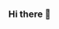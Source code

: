 ### Hi there 👋

<!--
**mbolanosc/mbolanosc** is a ✨ _special_ ✨ repository because its `README.md` (this file) appears on your GitHub profile.

Some facts about me: 
- From San José, Costa Rica. 🇨🇷
- I'am a web developer and graphic designer. 🖥️ 
- Currently working as Front End developer.🤓
- I'm in love with UI/UX. 🎨
